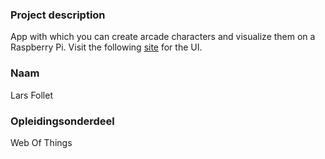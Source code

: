 ### Project description

App with which you can create arcade characters and visualize them on a Raspberry Pi.
Visit the following [site](https://larsfoll.github.io/) for the UI.

### Naam

Lars Follet

### Opleidingsonderdeel

Web Of Things
